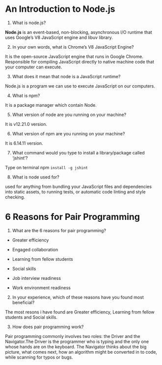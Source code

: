 # An Introduction to Node.js 

1) What is node.js?

**Node.js** is an event-based, non-blocking, asynchronous I/O runtime that uses Google’s V8 JavaScript engine and libuv library.

2) In your own words, what is Chrome’s V8 JavaScript Engine?

It is the open-source JavaScript engine that runs in Google Chrome. Responsible for compiling JavaScript directly to native machine code that your computer can execute.

3) What does it mean that node is a JavaScript runtime?

Node.js is a program we can use to execute JavaScript on our computers.

4) What is npm?

It is a package manager which contain Node.

5) What version of node are you running on your machine?

It is v12.21.0 version.

6) What version of npm are you running on your machine?

It is 6.14.11 version.

7) What command would you type to install a library/package called ‘jshint’?

Type on terminal npm ```install -g jshint```

8) What is node used for?

used for anything from bundling your JavaScript files and dependencies into static assets, to running tests, or automatic code linting and style checking.

# 6 Reasons for Pair Programming

1) What are the 6 reasons for pair programming?

*  Greater efficiency

* Engaged collaboration

* Learning from fellow students

* Social skills

* Job interview readiness

* Work environment readiness

2) In your experience, which of these reasons have you found most beneficial?

The most resons i have found are Greater efficiency, Learning from fellow students and Social skills.

3) How does pair programming work?

Pair programming commonly involves two roles: the Driver and the Navigator.The Driver is the programmer who is typing and the only one whose hands are on the keyboard. The Navigator thinks about the big picture, what comes next, how an algorithm might be converted in to code, while scanning for typos or bugs. 